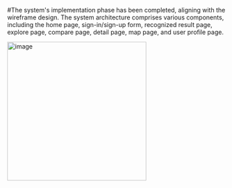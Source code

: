 #The system's implementation phase has been completed, aligning with the wireframe design. The system architecture comprises various components, including the home page, sign-in/sign-up form, recognized result page, explore page, compare page, detail page, map page, and user profile page.

<img width="320" style="position: center" alt="image" src="https://github.com/novailable/Aves/assets/97833342/a3037175-5fcf-4ef2-9e8f-a4c3b7be3a2f">


